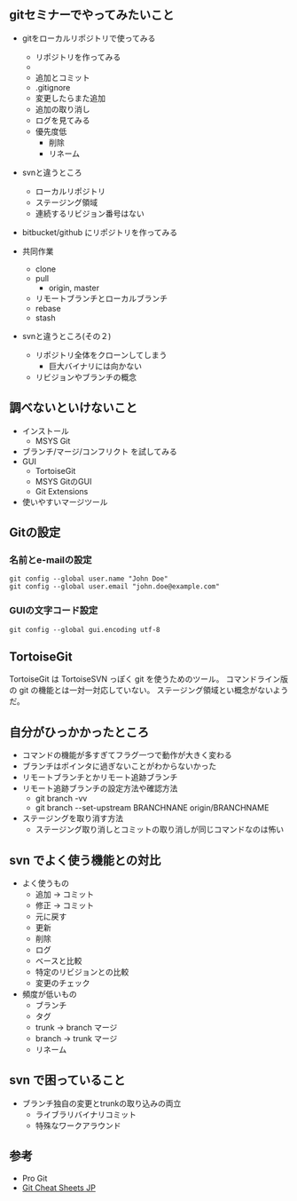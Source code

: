 ## gitセミナーでやってみたいこと

* gitをローカルリポジトリで使ってみる
    * リポジトリを作ってみる
	* 
    * 追加とコミット
    * .gitignore
    * 変更したらまた追加
	* 追加の取り消し
    * ログを見てみる
	* 優先度低
		* 削除
		* リネーム
* svnと違うところ
    * ローカルリポジトリ
    * ステージング領域
    * 連続するリビジョン番号はない
* bitbucket/github にリポジトリを作ってみる
* 共同作業
    * clone
    * pull
        * origin, master
    * リモートブランチとローカルブランチ
    * rebase
    * stash

* svnと違うところ(その２)
	* リポジトリ全体をクローンしてしまう
	    * 巨大バイナリには向かない
    * リビジョンやブランチの概念

## 調べないといけないこと

* インストール
    * MSYS Git
* ブランチ/マージ/コンフリクト を試してみる
* GUI
    * TortoiseGit
    * MSYS GitのGUI
    * Git Extensions
* 使いやすいマージツール

## Gitの設定

### 名前とe-mailの設定

    git config --global user.name "John Doe"
    git config --global user.email "john.doe@example.com"   

### GUIの文字コード設定

    git config --global gui.encoding utf-8

## TortoiseGit

TortoiseGit は TortoiseSVN っぽく git を使うためのツール。
コマンドライン版の git の機能とは一対一対応していない。
ステージング領域とい概念がないようだ。

## 自分がひっかかったところ

* コマンドの機能が多すぎてフラグ一つで動作が大きく変わる
* ブランチはポインタに過ぎないことがわからないかった
* リモートブランチとかリモート追跡ブランチ
* リモート追跡ブランチの設定方法や確認方法
	* git branch -vv
	* git branch --set-upstream BRANCHNANE origin/BRANCHNAME
* ステージングを取り消す方法
	* ステージング取り消しとコミットの取り消しが同じコマンドなのは怖い

## svn でよく使う機能との対比

* よく使うもの
	* 追加 -> コミット
	* 修正 -> コミット
	* 元に戻す
	* 更新
	* 削除
	* ログ
	* ベースと比較
	* 特定のリビジョンとの比較
	* 変更のチェック
* 頻度が低いもの
	* ブランチ
	* タグ
	* trunk -> branch マージ
	* branch -> trunk マージ
	* リネーム

## svn で困っていること

* ブランチ独自の変更とtrunkの取り込みの両立
	* ライブラリバイナリコミット
	* 特殊なワークアラウンド

## 参考

* Pro Git
* [Git Cheat Sheets JP](http://hail2u.net/documents/git-cheat-sheets-jp.html)
